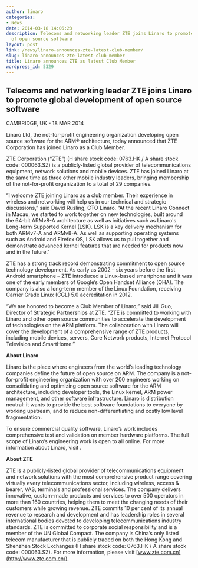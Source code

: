 ```yaml
---
author: linaro
categories:
- News
date: 2014-03-18 14:06:23
description: Telecoms and networking leader ZTE joins Linaro to promote global development
  of open source software
layout: post
link: /news/linaro-announces-zte-latest-club-member/
slug: linaro-announces-zte-latest-club-member
title: Linaro announces ZTE as latest Club Member
wordpress_id: 5329
---
```


## Telecoms and networking leader ZTE joins Linaro to promote global development of open source software


CAMBRIDGE, UK - 18 MAR 2014

Linaro Ltd, the not-for-profit engineering organization developing open source software for the ARM® architecture, today announced that ZTE Corporation has joined Linaro as a Club Member.

ZTE Corporation (“ZTE”) (H share stock code: 0763.HK / A share stock code: 000063.SZ) is a publicly-listed global provider of telecommunications equipment, network solutions and mobile devices. ZTE has joined Linaro at the same time as three other mobile industry leaders, bringing membership of the not-for-profit organization to a total of 29 companies.

“I welcome ZTE joining Linaro as a club member. Their experience in wireless and networking will help us in our technical and strategic discussions,” said David Rusling, CTO Linaro. “At the recent Linaro Connect in Macau, we started to work together on new technologies, built around the 64-bit ARMv8-A architecture as well as initiatives such as Linaro's Long-term Supported Kernel (LSK). LSK is a key delivery mechanism for both ARMv7-A and ARMv8-A. As well as supporting operating systems such as Android and Firefox OS, LSK allows us to pull together and demonstrate advanced kernel features that are needed for products now and in the future."

ZTE has a strong track record demonstrating commitment to open source technology development. As early as 2002 – six years before the first Android smartphone – ZTE introduced a Linux-based smartphone and it was one of the early members of Google’s Open Handset Alliance (OHA). The company is also a long-term member of the Linux Foundation, receiving Carrier Grade Linux (CGL) 5.0 accreditation in 2012.

“We are honored to become a Club Member of Linaro,” said Jill Guo, Director of Strategic Partnerships at ZTE. “ZTE is committed to working with Linaro and other open source communities to accelerate the development of technologies on the ARM platform. The collaboration with Linaro will cover the development of a comprehensive range of ZTE products, including mobile devices, servers, Core Network products, Internet Protocol Television and SmartHome.”

**About Linaro**

Linaro is the place where engineers from the world’s leading technology companies define the future of open source on ARM. The company is a not-for-profit engineering organization with over 200 engineers working on consolidating and optimizing open source software for the ARM architecture, including developer tools, the Linux kernel, ARM power management, and other software infrastructure. Linaro is distribution neutral: it wants to provide the best software foundations to everyone by working upstream, and to reduce non-differentiating and costly low level fragmentation.

To ensure commercial quality software, Linaro’s work includes comprehensive test and validation on member hardware platforms. The full scope of Linaro’s engineering work is open to all online. For more information about Linaro, visit [](/).

**About ZTE**

ZTE is a publicly-listed global provider of telecommunications equipment and network solutions with the most comprehensive product range covering virtually every telecommunications sector, including wireless, access & bearer, VAS, terminals and professional services. The company delivers innovative, custom-made products and services to over 500 operators in more than 160 countries, helping them to meet the changing needs of their customers while growing revenue. ZTE commits 10 per cent of its annual revenue to research and development and has leadership roles in several international bodies devoted to developing telecommunications industry standards. ZTE is committed to corporate social responsibility and is a member of the UN Global Compact. The company is China’s only listed telecom manufacturer that is publicly traded on both the Hong Kong and Shenzhen Stock Exchanges (H share stock code: 0763.HK / A share stock code: 000063.SZ). For more information, please visit [www.zte.com.cn](http://www.zte.com.cn/).